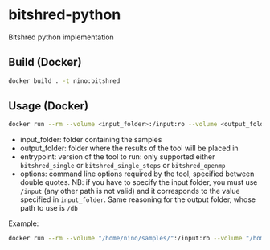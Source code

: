 # bitshred-python
Bitshred python implementation


## Build (Docker)

```bash
docker build . -t nino:bitshred
```

## Usage (Docker)

```bash
docker run --rm --volume <input_folder>:/input:ro --volume <output_folder>:/db --entrypoint <entrypoint>/src/bitshred nino:bitshred <options>
```

- input_folder: folder containing the samples
- output_folder: folder where the results of the tool will be placed in
- entrypoint: version of the tool to run: only supported either `bitshred_single` or `bitshred_single_steps` or `bitshred_openmp`
- options: command line options required by the tool, specified between double quotes. NB: if you have to specify the input folder, you must use `/input` (any other path is not valid) and it corresponds to the value specified in `input_folder`. Same reasoning for the output folder, whose path to use is `/db`

Example:
```bash
docker run --rm --volume "/home/nino/samples/":/input:ro --volume "/home/nino/output":/db --entrypoint /bitshred_single/src/bitshred nino:bitshred "-b" "/input/" "-t" "0.60"
```
